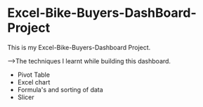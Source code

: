# Excel-Bike-Buyers-DashBoard-Project


This is my Excel-Bike-Buyers-Dashboard Project.
>>
-->The techniques I learnt while building this dashboard.

* Pivot Table
* Excel chart
* Formula's and sorting of data
* Slicer
